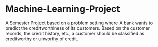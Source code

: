 # Machine-Learning-Project
A Semester Project based on a problem setting where A bank wants to predict the creditworthiness of its customers. Based on the customer records, the credit history, etc., a customer should be classified as creditworthy or unworthy of credit. 
